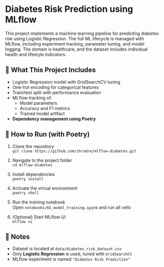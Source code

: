 # Diabetes Risk Prediction using MLflow

This project implements a machine learning pipeline for predicting diabetes risk using Logistic Regression. The full ML lifecycle is managed with MLflow, including experiment tracking, parameter tuning, and model logging. The domain is healthcare, and the dataset includes individual health and lifestyle indicators.

## 🧠 What This Project Includes

- Logistic Regression model with GridSearchCV tuning  
- One-hot encoding for categorical features  
- Train/test split with performance evaluation  
- MLflow tracking of:  
  - Model parameters  
  - Accuracy and F1 metrics  
  - Trained model artifact  
- **Dependency management using Poetry**

## 🚀 How to Run (with Poetry)

1. Clone the repository  
   `git clone https://github.com/zhradre/mlflow-diabetes.git`

2. Navigate to the project folder  
   `cd mlflow-diabetes`

3. Install dependencies  
   `poetry install`

4. Activate the virtual environment  
   `poetry shell`

5. Run the training notebook  
   Open `notebooks/01_model_training.ipynb` and run all cells

6. (Optional) Start MLflow UI  
   `mlflow ui`

## 📌 Notes

- Dataset is located at `data/diabetes_risk_dataset.csv`  
- Only **Logistic Regression** is used, tuned with `GridSearchCV`  
- MLflow experiment is named `"Diabetes Risk Prediction"`  
